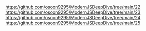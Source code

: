 https://github.com/osoon9295/ModernJSDeepDive/tree/main/22  
https://github.com/osoon9295/ModernJSDeepDive/tree/main/23  
https://github.com/osoon9295/ModernJSDeepDive/tree/main/24  
https://github.com/osoon9295/ModernJSDeepDive/tree/main/25  
